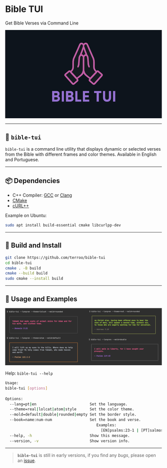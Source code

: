 # Bible TUI
Get Bible Verses via Command Line

![Bible TUI](./assets/bible-tui.jpg) 

---

## 🙏 `bible-tui` 
`bible-tui` is a command line utility that displays dynamic or selected verses from the Bible with different frames and color themes. Available in English and Portuguese.

---

## 📦 Dependencies
+ C++ Compiler: [GCC](https://gcc.gnu.org/) or [Clang](https://clang.llvm.org/)
+ [CMake](https://cmake.org/)
+ [cURL++](https://www.curlpp.org/)

Example on Ubuntu:
```sh
sudo apt install build-essential cmake libcurlpp-dev
```

---

## 🚧 Build and Install
```bash
git clone https://github.com/terroo/bible-tui
cd bible-tui
cmake . -B build
cmake --build build
sudo cmake --install build
```

---

## 💼 Usage and Examples

![Examples](./assets/en-blible-tui.png) 

Help: `bible-tui --help`

```bash
Usage:
bible-tui [options]

Options:
  --lang=pt|en                        Set the language.
  --theme=real|lolcat|atom|style      Set the color theme.
  --mold=default|double|rounded|empty Set the border style.
  --book=name:num-num                 Set the book and verse.
                                         Examples:
                                           [EN]psalms:23-1 | [PT]salmos:23-1
  --help, -h                          Show this message.
  --version, -v                       Show version info.

```

---

> **`bible-tui`** is still in early versions, if you find any *bugs*, please open an [issue](https://github.com/terroo/bible-tui/issues).
